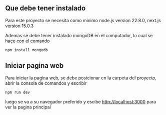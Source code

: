 ## Que debe tener instalado
Para este proyecto se necesita como minimo node.js version 22.8.0, next.js version 15.0.3

Ademas se debe tener instalado mongoDB en el computador, lo cual se hace con el comando
```bash
npm install mongodb
```

## Iniciar pagina web
Para iniciar la pagina web, se debe posicionar en la carpeta del proyecto, abrir la consola de comandos y escribir
```bash
npm run dev
```
luego se va a su navegador preferido y escibe [http://localhost:3000](http://localhost:3000) para ver la pagina principal


